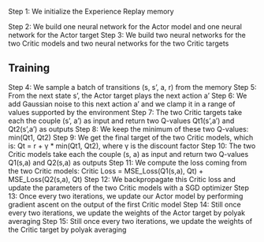 Step 1: We initialize the Experience Replay memory

Step 2: We build one neural network for the Actor model and one neural network for the Actor target
Step 3: We build two neural networks for the two Critic models and two neural networks for the two Critic targets
## Training 
Step 4: We sample a batch of transitions (s, s’, a, r) from the memory
Step 5: From the next state s’, the Actor target plays the next action a’
Step 6: We add Gaussian noise to this next action a’ and we clamp it in a range of values supported by the environment
Step 7: The two Critic targets take each the couple (s’, a’) as input and return two Q-values Qt1(s’,a’) and Qt2(s’,a’) as outputs
Step 8: We keep the minimum of these two Q-values: min(Qt1, Qt2)
Step 9: We get the final target of the two Critic models, which is: Qt = r + γ * min(Qt1, Qt2), where γ is the discount factor
Step 10: The two Critic models take each the couple (s, a) as input and return two Q-values Q1(s,a) and Q2(s,a) as outputs
Step 11: We compute the loss coming from the two Critic models: Critic Loss = MSE_Loss(Q1(s,a), Qt) + MSE_Loss(Q2(s,a), Qt)
Step 12: We backpropagate this Critic loss and update the parameters of the two Critic models with a SGD optimizer
Step 13: Once every two iterations, we update our Actor model by performing gradient ascent on the output of the first Critic model
Step 14: Still once every two iterations, we update the weights of the Actor target by polyak averaging
Step 15: Still once every two iterations, we update the weights of the Critic target by polyak averaging
 
